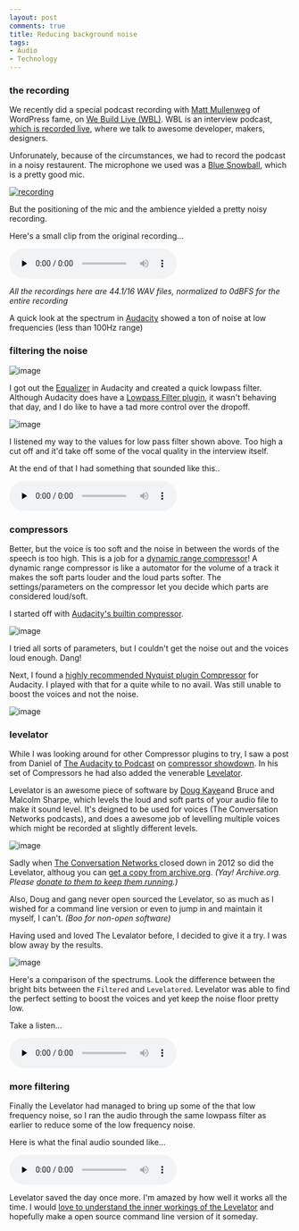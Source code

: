 ```yaml
---
layout: post
comments: true
title: Reducing background noise
tags:
- Audio
- Technology
---
```


### the recording

We recently did a special podcast recording with [Matt Mullenweg](http://ma.tt) of WordPress fame, on [We Build Live (WBL)](http://live.webuild.sg/). WBL is an interview podcast, [which is recorded live](http://chinpen.net/blogstreaming-audio/), where we talk to awesome developer, makers, designers.

Unforunately, because of the circumstances, we had to record the podcast in a noisy restaurent. The microphone we used was a [Blue Snowball](http://bluemic.com/snowball/), which is a pretty good mic.

[![recording](../images/2014/06/mattinsg.jpg)](https://twitter.com/gamerz/status/474118691173322752/photo/1)

But the positioning of the mic and the ambience yielded a pretty noisy recording.

Here's a small clip from the original recording...

<audio controls="controls" preload="none">
	<source src="../audio/2014/06/orig.wav" type="audio/wav">
</audio>

_All the recordings here are 44.1/16 WAV files, normalized to 0dBFS for the entire recording_

A quick look at the spectrum in [Audacity](http://audacity.sourceforge.net/) showed a ton of noise at low frequencies (less than 100Hz range)

### filtering the noise


![image](../images/2014/06/orig.png)

I got out the [Equalizer](http://manual.audacityteam.org/o/man/equalization.html) in Audacity and created a quick lowpass filter. Although Audacity does have a [Lowpass Filter plugin](http://manual.audacityteam.org/o/man/low_pass_filter.html), it wasn't behaving that day, and I do like to have a tad more control over the dropoff.

![image](../images/2014/06/eq.png)

I listened my way to the values for low pass filter shown above. Too high a cut off and it'd take off some of the vocal quality in the interview itself.

At the end of that I had something that sounded like this..

<audio controls="controls" preload="none">
	<source src="../audio/2014/06/prelevel.wav" type="audio/wav">
</audio>


### compressors

Better, but the voice is too soft and the noise in between the words of the speech is too high. This is a job for a [dynamic range compressor](http://en.wikipedia.org/wiki/Dynamic_range_compression)! A dynamic range compressor is like a automator for the volume of a track it makes the soft parts louder and the loud parts softer. The settings/parameters on the compressor let you decide which parts are considered loud/soft.

I started off with [Audacity's builtin compressor](http://manual.audacityteam.org/o/man/compressor.html).

![image](../images/2014/06/compressor.png)

I tried all sorts of parameters, but I couldn't get the noise out and the voices loud enough. Dang!

Next, I found a [highly recommended Nyquist plugin Compressor](http://theaudacitytopodcast.com/chriss-dynamic-compressor-plugin-for-audacity/) for Audacity. I played with that for a quite while to no avail. Was still unable to boost the voices and not the noise.

![image](../images/2014/06/cdc.png)


### levelator

While I was looking around for other Compressor plugins to try, I saw a post from Daniel of [The Audacity to Podcast](http://theaudacitytopodcast.com/) on [compressor showdown](http://theaudacitytopodcast.com/tap065-audacity-compressor-showdown/). In his set of Compressors he had also added the venerable [Levelator](http://en.wikipedia.org/wiki/Levelator).

Levelator is an awesome piece of software by [Doug Kaye](http://www.dougkaye.com/)and Bruce and Malcolm Sharpe, which levels the loud and soft parts of your audio file to make it sound level. It's deigned to be used for voices (The Conversation Networks podcasts), and does a awesome job of levelling multiple voices which might be recorded at slightly different levels.

![image](../images/2014/06/levelator.png)

Sadly when [The Conversation Networks ](http://web.archive.org/web/20130729200341id_/http://www.conversationsnetwork.org/)closed down in 2012 so did the Levelator, althoug you can [get a copy from archive.org](http://web.archive.org/web/20130729204551id_/http://www.conversationsnetwork.org/levelator/). _(Yay! Archive.org. Please [donate to them to keep them running](https://archive.org/donate/index.php).)_

Also, Doug and gang never open sourced the Levelator, so as much as I wished for a command line version or even to jump in and maintain it myself, I can't. _(Boo for non-open software)_

Having used and loved The Levalator before, I decided to give it a try. I was blow away by the results.

![image](../images/2014/06/spectrum.png)

Here's a comparison of the spectrums. Look the difference between the bright bits between the `Filtered` and `Levelatored`. Levelator was able to find the perfect setting to boost the voices and yet keep the noise floor pretty low.

Take a listen...

<audio controls="controls" preload="none">
	<source src="../audio/2014/06/postlevel.wav" type="audio/wav">
</audio>


### more filtering

Finally the Levelator had managed to bring up some of the that low frequency noise, so I ran the audio through the same lowpass filter as earlier to reduce some of the low frequency noise.

Here is what the final audio sounded like...

<audio controls="controls" preload="none">
	<source src="../audio/2014/06/postfilter.wav" type="audio/wav">
</audio>

Levelator saved the day once more. I'm amazed by how well it works all the time. I would [love to understand the inner workings of the Levelator](http://web.archive.org/web/20130729204708id_/http://www.conversationsnetwork.org/levelatorAlgorithm) and hopefully make a open source command line version of it someday.




